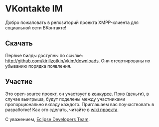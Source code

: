 ﻿VKontakte IM
============

Добро пожаловать в репозиторий проекта XMPP-клиента для социальной сети ВКонтакте!


Скачать
---

Первые билды доступны по ссылке: <http://github.com/kirillzotkin/vkim/downloads>. Они отсортированы по убыванию порядка появления.


Участие
---

Это open-source проект, он участвует в [конкурсе][contest].
Приз (деньги), в случае выигрыша, будут поделены между участниками пропорционально вкладу каждого.
Приглашаем вас поучаствовать в разработке! Как это сделать, читайте в [wiki проекта][wiki].


С уважением, [Eclipse Developers Team][edt].


[contest]: http://vkontakte.ru/pages.php?id=27987544
[wiki]: http://wiki.github.com/kirillzotkin/vkim/participation
[edt]: http://vkontakte.ru/club19159134
